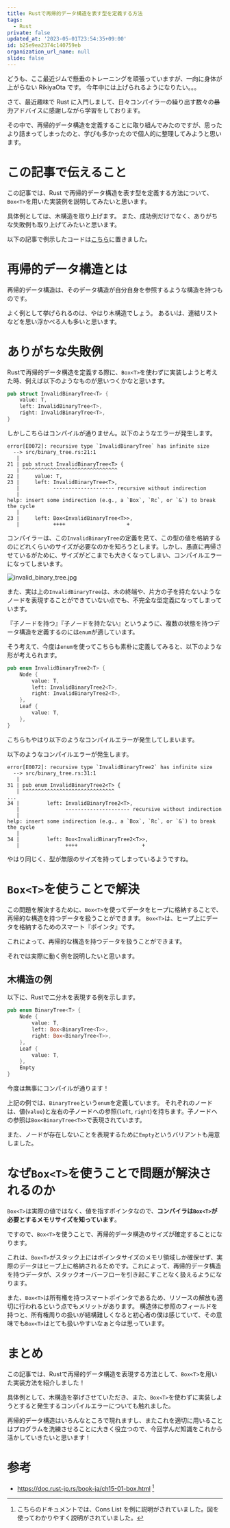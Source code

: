 ```yaml
---
title: Rustで再帰的データ構造を表す型を定義する方法
tags:
  - Rust
private: false
updated_at: '2023-05-01T23:54:35+09:00'
id: b25e9ea2374c140759eb
organization_url_name: null
slide: false
---
```

どうも、ここ最近ジムで懸垂のトレーニングを頑張っていますが、一向に身体が上がらない RikiyaOta です。
今年中には上げられるようになりたい。。。


さて、最近趣味で Rust に入門しまして、日々コンパイラーの繰り出す数々の~~暴力~~アドバイスに感謝しながら学習をしております。

その中で、再帰的データ構造を定義することに取り組んでみたのですが、思ったより詰まってしまったのと、学びも多かったので個人的に整理してみようと思います。


# この記事で伝えること

この記事では、Rust で再帰的データ構造を表す型を定義する方法について、`Box<T>`を用いた実装例を説明してみたいと思います。

具体例としては、木構造を取り上げます。
また、成功例だけでなく、ありがちな失敗例も取り上げてみたいと思います。

以下の記事で例示したコードは[こちら](https://github.com/RikiyaOta/recursive-data-structure-example-in-rust)に置きました。

# 再帰的データ構造とは

再帰的データ構造は、そのデータ構造が自分自身を参照するような構造を持つものです。

よく例として挙げられるのは、やはり木構造でしょう。
あるいは、連結リストなどを思い浮かべる人も多いと思います。


# ありがちな失敗例

Rustで再帰的データ構造を定義する際に、`Box<T>`を使わずに実装しようと考えた時、例えば以下のようなものが思いつくかなと思います。

```rust:binary_tree.rs
pub struct InvalidBinaryTree<T> {
    value: T,
    left: InvalidBinaryTree<T>,
    right: InvalidBinaryTree<T>,
}
```

しかしこちらはコンパイルが通りません。以下のようなエラーが発生します。

```
error[E0072]: recursive type `InvalidBinaryTree` has infinite size
  --> src/binary_tree.rs:21:1
   |
21 | pub struct InvalidBinaryTree<T> {
   | ^^^^^^^^^^^^^^^^^^^^^^^^^^^^^^^
22 |     value: T,
23 |     left: InvalidBinaryTree<T>,
   |           -------------------- recursive without indirection
   |
help: insert some indirection (e.g., a `Box`, `Rc`, or `&`) to break the cycle
   |
23 |     left: Box<InvalidBinaryTree<T>>,
   |           ++++                    +
```

コンパイラーは、この`InvalidBinaryTree`の定義を見て、この型の値を格納するのにどれくらいのサイズが必要なのかを知ろうとします。しかし、愚直に再帰させているがために、サイズがどこまでも大きくなってしまい、コンパイルエラーになってしまいます。

![invalid_binary_tree.jpg](https://qiita-image-store.s3.ap-northeast-1.amazonaws.com/0/243500/ff6ad3b2-11d1-ba90-c826-49e4023fcece.jpeg)


また、実は上の`InvalidBinaryTree`は、木の終端や、片方の子を持たないようなノードを表現することができていない点でも、不完全な型定義になってしまっています。

『子ノードを持つ』『子ノードを持たない』というように、複数の状態を持つデータ構造を定義するのには`enum`が適しています。

そう考えて、今度は`enum`を使ってこちらも素朴に定義してみると、以下のような形が考えられます。

```rust:binary_tree.rs
pub enum InvalidBinaryTree2<T> {
    Node {
        value: T,
        left: InvalidBinaryTree2<T>,
        right: InvalidBinaryTree2<T>,
    },
    Leaf {
        value: T,
    },
}
```

こちらもやはり以下のようなコンパイルエラーが発生してしまいます。

以下のようなコンパイルエラーが発生します。

```
error[E0072]: recursive type `InvalidBinaryTree2` has infinite size
  --> src/binary_tree.rs:31:1
   |
31 | pub enum InvalidBinaryTree2<T> {
   | ^^^^^^^^^^^^^^^^^^^^^^^^^^^^^^
...
34 |         left: InvalidBinaryTree2<T>,
   |               --------------------- recursive without indirection
   |
help: insert some indirection (e.g., a `Box`, `Rc`, or `&`) to break the cycle
   |
34 |         left: Box<InvalidBinaryTree2<T>>,
   |               ++++                     +
```

やはり同じく、型が無限のサイズを持ってしまっているようですね。


# `Box<T>`を使うことで解決

この問題を解決するために、`Box<T>`を使ってデータをヒープに格納することで、再帰的な構造を持つデータを扱うことができます。
`Box<T>`は、ヒープ上にデータを格納するためのスマート『ポインタ』です。

これによって、再帰的な構造を持つデータを扱うことができます。

それでは実際に動く例を説明したいと思います。

## 木構造の例

以下に、Rustで二分木を表現する例を示します。

```rust:binary_tree.rs
pub enum BinaryTree<T> {
    Node {
        value: T,
        left: Box<BinaryTree<T>>,
        right: Box<BinaryTree<T>>,
    },
    Leaf {
        value: T,
    },
    Empty
}
```

今度は無事にコンパイルが通ります！

上記の例では、`BinaryTree`という`enum`を定義しています。
それぞれのノードは、値(`value`)と左右の子ノードへの参照(`left`, `right`)を持ちます。子ノードへの参照は`Box<BinaryTree<T>>`で表現されています。

また、ノードが存在しないことを表現するために`Empty`というバリアントも用意しました。

# なぜ`Box<T>`を使うことで問題が解決されるのか

`Box<T>`は実際の値ではなく、値を指すポインタなので、**コンパイラは`Box<T>`が必要とするメモリサイズを知っています**。

ですので、`Box<T>`を使うことで、再帰的データ構造のサイズが確定することになります。

これは、`Box<T>`がスタック上にはポインタサイズのメモリ領域しか確保せず、実際のデータはヒープ上に格納されるためです。これによって、再帰的データ構造を持つデータが、スタックオーバーフローを引き起こすことなく扱えるようになります。

また、`Box<T>`は所有権を持つスマートポインタであるため、リソースの解放も適切に行われるという点でもメリットがあります。
構造体に参照のフィールドを持つと、所有権周りの扱いが結構難しくなると初心者の僕は感じていて、その意味でも`Box<T>`はとても扱いやすいなぁと今は思っています。

# まとめ

この記事では、Rustで再帰的データ構造を表現する方法として、`Box<T>`を用いた実装方法を紹介しました！

具体例として、木構造を挙げさせていただき、また、`Box<T>`を使わずに実装しようとすると発生するコンパイルエラーについても触れました。

再帰的データ構造はいろんなところで現れますし、またこれを適切に用いることはプログラムを洗練させることに大きく役立つので、今回学んだ知識をこれから活かしていきたいと思います！


# 参考

- https://doc.rust-jp.rs/book-ja/ch15-01-box.html [^1]


[^1]: こちらのドキュメントでは、Cons List を例に説明がされていました。図を使ってわかりやすく説明がされていました。
